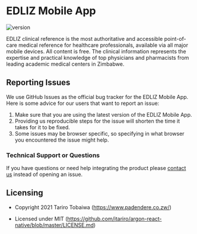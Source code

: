 # EDLIZ Mobile App

 ![version](https://img.shields.io/badge/version-1.7.1-blue.svg)

EDLIZ clinical reference is the most authoritative and accessible point-of-care medical reference for healthcare professionals, available via all major mobile devices. All content is free. The clinical information represents the expertise and practical knowledge of top physicians and pharmacists from leading academic medical centers in Zimbabwe. 

## Reporting Issues

We use GitHub Issues as the official bug tracker for the EDLIZ Mobile App. Here is some advice for our users that want to report an issue:

1. Make sure that you are using the latest version of the EDLIZ Mobile App.
2. Providing us reproducible steps for the issue will shorten the time it takes for it to be fixed.
3. Some issues may be browser specific, so specifying in what browser you encountered the issue might help.


### Technical Support or Questions

If you have questions or need help integrating the product please [contact us](tobaiwa@gmail.com) instead of opening an issue.


## Licensing

- Copyright 2021 Tariro Tobaiwa (https://www.padendere.co.zw/)

- Licensed under MIT (https://github.com/itariro/argon-react-native/blob/master/LICENSE.md)

